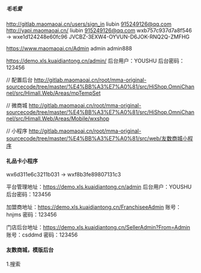 ##### 毛毛爱
http://gitlab.maomaoai.cn/users/sign_in liubin 915249126@qq.com
http://yapi.maomaoai.cn/ liubin 915249126@qq.com
wxb757c937d7a8f546 -> wxe1d124248e60fc96
JVCBZ-3EXW4-OYVUN-D6JOK-RNQ2Q-ZMFHG

https://www.maomaoai.cn/Admin admin admin888

https://demo.xls.kuaidiantong.cn/admin/
后台用户：YOUSHU
后台密码：123456

// 配置后台
http://gitlab.maomaoai.cn/root/mma-original-sourcecode/tree/master/%E4%BB%A3%E7%A0%81/src/HiShop.OmniChannel/src/Himall.Web/Areas/mpTempSet

// 微商城
http://gitlab.maomaoai.cn/root/mma-original-sourcecode/tree/master/%E4%BB%A3%E7%A0%81/src/HiShop.OmniChannel/src/Himall.Web/Areas/Mobile/wxshop

// 小程序
http://gitlab.maomaoai.cn/root/mma-original-sourcecode/tree/master/%E4%BB%A3%E7%A0%81/src/web/友数商城小程序

#### 礼品卡小程序
wx6d311e6c3211b031 -> wxf8b3fe89807131c3


平台管理地址：https://demo.xls.kuaidiantong.cn/admin
后台用户：YOUSHU
后台密码：123456

加盟商地址：https://demo.xls.kuaidiantong.cn/FranchiseeAdmin
账号：hnjms
密码：123456

门店后台地址：https://demo.xls.kuaidiantong.cn/SellerAdmin?From=Admin
账号：csddmd
密码：123456

#### 友数商城，模版后台
1.搜索